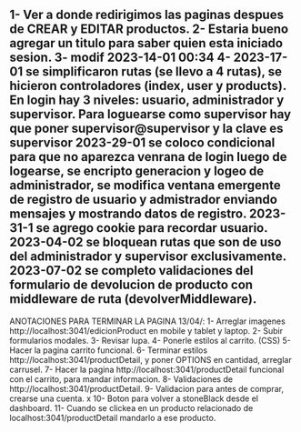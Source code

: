 1- Ver a donde redirigimos las paginas despues de CREAR y EDITAR productos.
2- Estaria bueno agregar un titulo para saber quien esta iniciado sesion.
3- modif  2023-14-01 00:34
4- 2023-17-01 se simplificaron rutas (se llevo a 4 rutas), se hicieron controladores (index, user y products). En login hay 3 niveles: usuario, administrador y supervisor. Para loguearse como supervisor hay que poner supervisor@supervisor y la clave es supervisor
2023-29-01  se coloco condicional para que no aparezca venrana de login luego de logearse, se encripto generacion y logeo de administrador, se modifica ventana emergente de registro de usuario y admistrador enviando mensajes y mostrando datos de registro.
 2023-31-1 se agrego cookie para recordar usuario.
 2023-04-02  se bloquean rutas que son de uso del administrador y supervisor exclusivamente.
 2023-07-02 se completo validaciones del formulario de devolucion de producto con middleware de ruta (devolverMiddleware).
 ------------------------------
 ANOTACIONES PARA TERMINAR LA PAGINA 13/04/:
 1- Arreglar imagenes http://localhost:3041/edicionProduct en mobile y tablet y laptop.
 2- Subir formularios modales.
 3- Revisar lupa.
 4- Ponerle estilos al carrito. (CSS)
 5- Hacer la pagina carrito funcional.
 6- Terminar estilos http://localhost:3041/productDetail, y poner OPTIONS en cantidad, arreglar carrusel.
 7- Hacer la pagina http://localhost:3041/productDetail funcional con el carrito, para mandar informacion.
 8- Validaciones de http://localhost:3041/productDetail.
 9- Validacion para antes de comprar, crearse una cuenta.
 x 10- Boton para volver a stoneBlack desde el dashboard.
 11- Cuando se clickea en un producto relacionado de localhost:3041/productDetail mandarlo a ese producto.